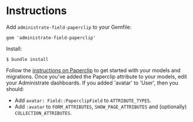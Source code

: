 # Instructions

Add `administrate-field-paperclip` to your Gemfile:

```
gem 'administrate-field-paperclip'
```

Install:

```
$ bundle install
```

Follow the [instructions on Paperclip](https://github.com/thoughtbot/paperclip#quick-start) to get started with your models and migrations. Once you've added the Paperclip attribute to your models, edit your Administrate dashboards. If you added 'avatar' to 'User', then you should:

* Add `avatar: Field::PaperclipField` to `ATTRIBUTE_TYPES`.
* Add `:avatar` to `FORM_ATTRIBUTES`, `SHOW_PAGE_ATTRIBUTES` and (optionally) `COLLECTION_ATTRIBUTES`.
